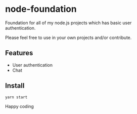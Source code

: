 # node-foundation

Foundation for all of my node.js projects which has basic user authentication.

Please feel free to use in your own projects and/or contribute.
## Features

- User authentication
- Chat

## Install
```
yarn start
```

Happy coding
